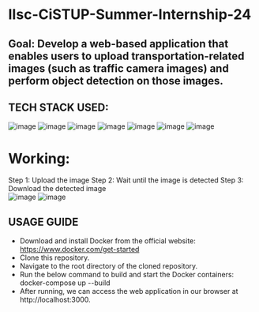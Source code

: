 # IIsc-CiSTUP-Summer-Internship-24
## Goal: Develop a web-based application that enables users to upload transportation-related images (such as traffic camera images) and perform object detection on those images.
## TECH STACK USED: 
![image](https://github.com/subash-ghub/IIsc---CiSTUP-Summer-Internship-24/assets/104593776/7191564c-cbee-4cea-a643-da691febcf76) ![image](https://github.com/subash-ghub/IIsc---CiSTUP-Summer-Internship-24/assets/104593776/bf46f6c2-a307-4bb9-8ee6-43f725713d09) ![image](https://github.com/subash-ghub/IIsc---CiSTUP-Summer-Internship-24/assets/104593776/639ca88b-92f8-4b09-a458-97744db18d9b) ![image](https://github.com/subash-ghub/IIsc---CiSTUP-Summer-Internship-24/assets/104593776/fb2b1379-7ad3-436c-ac68-67be12eaf08b) ![image](https://github.com/subash-ghub/IIsc---CiSTUP-Summer-Internship-24/assets/104593776/e85773e4-55d7-453f-92c0-e75f2b46bac8) ![image](https://github.com/subash-ghub/IIsc---CiSTUP-Summer-Internship-24/assets/104593776/7cc0c605-0566-4946-a77d-cca8aedc7fe1) ![image](https://github.com/subash-ghub/IIsc---CiSTUP-Summer-Internship-24/assets/104593776/49b39241-ba7f-4c58-ad82-e4b36f05abdd)

# Working:
Step 1: Upload the image
Step 2: Wait until the image is detected
Step 3: Download the detected image  
![image](https://github.com/subash-ghub/IIsc---CiSTUP-Summer-Internship-24/assets/104593776/6673c9cb-b780-40ec-8107-9a5a32f361cb) ![image](https://github.com/subash-ghub/IIsc---CiSTUP-Summer-Internship-24/assets/104593776/3db18363-3fc1-4500-88d9-df2402f0a011)




 
 



## USAGE GUIDE
- Download and install Docker from the official website: https://www.docker.com/get-started
- Clone this repository.
- Navigate to the root directory of the cloned repository.
- Run the below command to build and start the Docker containers: <br>
  docker-compose up --build
- After running, we can access the web application in our browser at http://localhost:3000.
